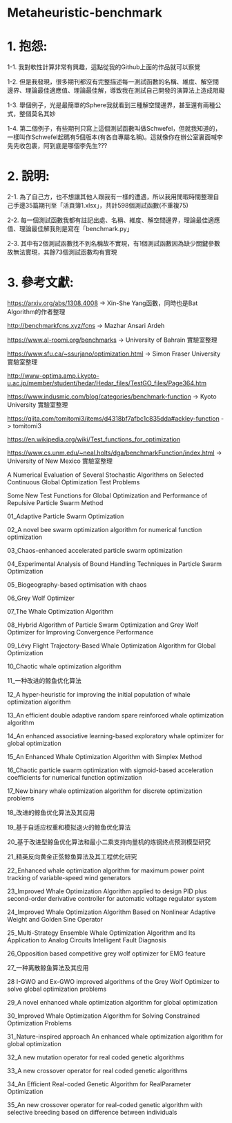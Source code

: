 # Metaheuristic-benchmark

# 1. 抱怨:

1-1. 我對軟性計算非常有興趣，這點從我的Github上面的作品就可以察覺

1-2. 但是我發現，很多期刊都沒有完整描述每一測試函數的名稱、維度、解空間邊界、理論最佳適應值、理論最佳解，導致我在測試自己開發的演算法上造成阻礙

1-3. 舉個例子，光是最簡單的Sphere我就看到三種解空間邊界，甚至還有兩種公式，整個莫名其妙

1-4. 第二個例子，有些期刊只寫上這個測試函數叫做Schwefel，但就我知道的，一樣叫作Schwefel起碼有5個版本(有各自專屬名稱)。這就像你在辦公室裏面喊李先先收包裹，阿到底是哪個李先生???

# 2. 說明:

2-1. 為了自己方，也不想讓其他人跟我有一樣的遭遇，所以我用閒暇時間整理自己手邊35篇期刊至「活頁簿1.xlsx」，共計598個測試函數(不重複75)

2-2. 每一個測試函數我都有註記出處、名稱、維度、解空間邊界，理論最佳適應值、理論最佳解我則是寫在「benchmark.py」

2-3. 其中有2個測試函數找不到名稱故不實現，有1個測試函數因為缺少關鍵參數故無法實現，其餘73個測試函數均有實現

# 3. 參考文獻:

https://arxiv.org/abs/1308.4008  -> Xin-She Yang函數，同時也是Bat Algorithm的作者整理

http://benchmarkfcns.xyz/fcns  -> Mazhar Ansari Ardeh

https://www.al-roomi.org/benchmarks  -> University of Bahrain 實驗室整理

https://www.sfu.ca/~ssurjano/optimization.html  -> Simon Fraser University 實驗室整理

http://www-optima.amp.i.kyoto-u.ac.jp/member/student/hedar/Hedar_files/TestGO_files/Page364.htm

https://www.indusmic.com/blog/categories/benchmark-function  -> Kyoto University 實驗室整理

https://qiita.com/tomitomi3/items/d4318bf7afbc1c835dda#ackley-function  -> tomitomi3

https://en.wikipedia.org/wiki/Test_functions_for_optimization

https://www.cs.unm.edu/~neal.holts/dga/benchmarkFunction/index.html  -> University of New Mexico 實驗室整理

A Numerical Evaluation of Several Stochastic Algorithms on Selected Continuous Global Optimization Test Problems

Some New Test Functions for Global Optimization and Performance of Repulsive Particle Swarm Method

01_Adaptive Particle Swarm Optimization

02_A novel bee swarm optimization algorithm for numerical function optimization

03_Chaos-enhanced accelerated particle swarm optimization

04_Experimental Analysis of Bound Handling Techniques in Particle Swarm Optimization

05_Biogeography-based optimisation with chaos

06_Grey Wolf Optimizer

07_The Whale Optimization Algorithm

08_Hybrid Algorithm of Particle Swarm Optimization and Grey Wolf Optimizer for Improving Convergence Performance

09_Lévy Flight Trajectory-Based Whale Optimization Algorithm for Global Optimization

10_Chaotic whale optimization algorithm

11_一种改进的鲸鱼优化算法

12_A hyper-heuristic for improving the initial population of whale optimization algorithm

13_An efficient double adaptive random spare reinforced whale optimization algorithm

14_An enhanced associative learning-based exploratory whale optimizer for global optimization

15_An Enhanced Whale Optimization Algorithm with Simplex Method

16_Chaotic particle swarm optimization with sigmoid-based acceleration coefficients for numerical function optimization

17_New binary whale optimization algorithm for discrete optimization problems

18_改进的鲸鱼优化算法及其应用

19_基于自适应权重和模拟退火的鲸鱼优化算法

20_基于改进型鲸鱼优化算法和最小二乘支持向量机的炼钢终点预测模型研究

21_精英反向黄金正弦鲸鱼算法及其工程优化研究

22_Enhanced whale optimization algorithm for maximum power point tracking of variable-speed wind generators

23_Improved Whale Optimization Algorithm applied to design PID plus second-order derivative controller for automatic voltage regulator system

24_Improved Whale Optimization Algorithm Based on Nonlinear Adaptive Weight and Golden Sine Operator

25_Multi-Strategy Ensemble Whale Optimization Algorithm and Its Application to Analog Circuits Intelligent Fault Diagnosis

26_Opposition based competitive grey wolf optimizer for EMG feature

27_一种离散鲸鱼算法及其应用

28 I-GWO and Ex-GWO improved algorithms of the Grey Wolf Optimizer to solve global optimization problems

29_A novel enhanced whale optimization algorithm for global optimization

30_Improved Whale Optimization Algorithm for Solving Constrained Optimization Problems

31_Nature-inspired approach An enhanced whale optimization algorithm for global optimization

32_A new mutation operator for real coded genetic algorithms

33_A new crossover operator for real coded genetic algorithms

34_An Efficient Real-coded Genetic Algorithm for RealParameter Optimization

35_An new crossover operator for real-coded genetic algorithm with selective breeding based on difference between individuals
